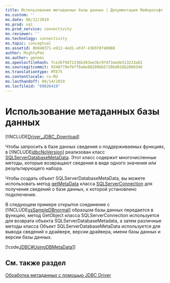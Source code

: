 ```yaml
---
title: Использование метаданных базы данных | Документация Майкрософт
ms.custom: ''
ms.date: 08/12/2019
ms.prod: sql
ms.prod_service: connectivity
ms.reviewer: ''
ms.technology: connectivity
ms.topic: conceptual
ms.assetid: 8b048371-e912-4ed1-afd7-436978f48888
author: MightyPen
ms.author: genemi
ms.openlocfilehash: fce2bf9d72136b303ee3bc974f3aede313233a82
ms.sourcegitcommit: 9348f79efbff8a6e88209bb5720bd016b2806346
ms.translationtype: MTE75
ms.contentlocale: ru-RU
ms.lasthandoff: 08/14/2019
ms.locfileid: "69026419"
---
```

# <a name="using-database-metadata"></a>Использование метаданных базы данных

[!INCLUDE[Driver_JDBC_Download](../../includes/driver_jdbc_download.md)]

Чтобы запросить в базе данных сведения о поддерживаемых функциях, в [!INCLUDE[jdbcNoVersion](../../includes/jdbcnoversion_md.md)] реализован класс [SQLServerDatabaseMetaData](../../connect/jdbc/reference/sqlserverdatabasemetadata-class.md). Этот класс содержит многочисленные методы, которые возвращают сведения в виде одного значения или результирующего набора.

Чтобы создать объект SQLServerDatabaseMetaData, вы можете использовать метод [getMetaData](../../connect/jdbc/reference/getmetadata-method-sqlserverconnection.md) класса [SQLServerConnection](../../connect/jdbc/reference/sqlserverconnection-class.md) для получения сведений о базе данных, к которой установлено подключение.

В следующем примере открытое соединение с [!INCLUDE[ssSampleDBnormal](../../includes/sssampledbnormal_md.md)] образцом базы данных передается в функцию, метод GetObject класса SQLServerConnection используется для возврата объекта SQLServerDatabaseMetadata, а затем различные методы класса Объект SQLServerDatabaseMetaData используется для вывода сведений о драйвере, версии драйвера, имени базы данных и версии базы данных.

[!code[JDBC#UsingDBMetaData1](../../connect/jdbc/codesnippet/Java/using-database-metadata_1.java)]

## <a name="see-also"></a>См. также раздел

[Обработка метаданных с помощью JDBC Driver](../../connect/jdbc/handling-metadata-with-the-jdbc-driver.md)
